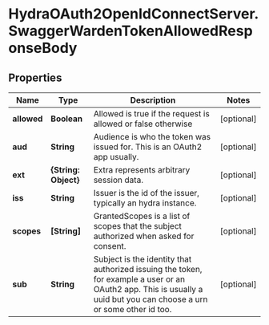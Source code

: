 # HydraOAuth2OpenIdConnectServer.SwaggerWardenTokenAllowedResponseBody

## Properties
Name | Type | Description | Notes
------------ | ------------- | ------------- | -------------
**allowed** | **Boolean** | Allowed is true if the request is allowed or false otherwise | [optional] 
**aud** | **String** | Audience is who the token was issued for. This is an OAuth2 app usually. | [optional] 
**ext** | **{String: Object}** | Extra represents arbitrary session data. | [optional] 
**iss** | **String** | Issuer is the id of the issuer, typically an hydra instance. | [optional] 
**scopes** | **[String]** | GrantedScopes is a list of scopes that the subject authorized when asked for consent. | [optional] 
**sub** | **String** | Subject is the identity that authorized issuing the token, for example a user or an OAuth2 app. This is usually a uuid but you can choose a urn or some other id too. | [optional] 



